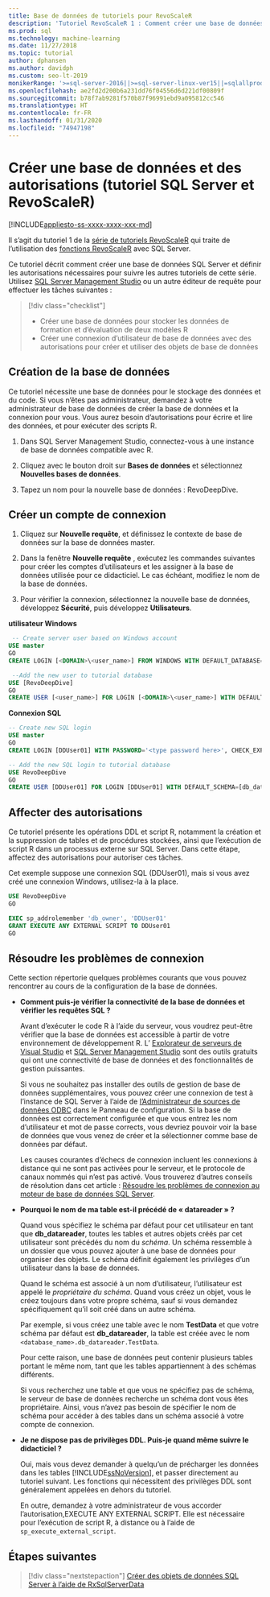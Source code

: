 ```yaml
---
title: Base de données de tutoriels pour RevoScaleR
description: 'Tutoriel RevoScaleR 1 : Comment créer une base de données SQL Server pour les tutoriels R.'
ms.prod: sql
ms.technology: machine-learning
ms.date: 11/27/2018
ms.topic: tutorial
author: dphansen
ms.author: davidph
ms.custom: seo-lt-2019
monikerRange: '>=sql-server-2016||>=sql-server-linux-ver15||=sqlallproducts-allversions'
ms.openlocfilehash: ae2fd2d200b6a231dd76f04556d6d221df00809f
ms.sourcegitcommit: b78f7ab9281f570b87f96991ebd9a095812cc546
ms.translationtype: HT
ms.contentlocale: fr-FR
ms.lasthandoff: 01/31/2020
ms.locfileid: "74947198"
---
```

# <a name="create-a-database-and-permissions-sql-server-and-revoscaler-tutorial"></a>Créer une base de données et des autorisations (tutoriel SQL Server et RevoScaleR)
[!INCLUDE[appliesto-ss-xxxx-xxxx-xxx-md](../../includes/appliesto-ss-xxxx-xxxx-xxx-md.md)]

Il s’agit du tutoriel 1 de la [série de tutoriels RevoScaleR](deepdive-data-science-deep-dive-using-the-revoscaler-packages.md) qui traite de l’utilisation des [fonctions RevoScaleR](https://docs.microsoft.com/machine-learning-server/r-reference/revoscaler/revoscaler) avec SQL Server.

Ce tutoriel décrit comment créer une base de données SQL Server et définir les autorisations nécessaires pour suivre les autres tutoriels de cette série. Utilisez [SQL Server Management Studio](https://docs.microsoft.com/sql/ssms/download-sql-server-management-studio-ssms) ou un autre éditeur de requête pour effectuer les tâches suivantes :

> [!div class="checklist"]
> * Créer une base de données pour stocker les données de formation et d’évaluation de deux modèles R
> * Créer une connexion d’utilisateur de base de données avec des autorisations pour créer et utiliser des objets de base de données
  
## <a name="create-the-database"></a>Création de la base de données

Ce tutoriel nécessite une base de données pour le stockage des données et du code. Si vous n’êtes pas administrateur, demandez à votre administrateur de base de données de créer la base de données et la connexion pour vous. Vous aurez besoin d’autorisations pour écrire et lire des données, et pour exécuter des scripts R.

1. Dans SQL Server Management Studio, connectez-vous à une instance de base de données compatible avec R.

2. Cliquez avec le bouton droit sur **Bases de données** et sélectionnez **Nouvelles bases de données**.
  
2. Tapez un nom pour la nouvelle base de données : RevoDeepDive.
  
## <a name="create-a-login"></a>Créer un compte de connexion
  
1. Cliquez sur **Nouvelle requête**, et définissez le contexte de base de données sur la base de données master.
  
2. Dans la fenêtre **Nouvelle requête** , exécutez les commandes suivantes pour créer les comptes d’utilisateurs et les assigner à la base de données utilisée pour ce didacticiel. Le cas échéant, modifiez le nom de la base de données.

3. Pour vérifier la connexion, sélectionnez la nouvelle base de données, développez **Sécurité**, puis développez **Utilisateurs**.
  
**utilisateur Windows**
  
```sql
 -- Create server user based on Windows account
USE master
GO
CREATE LOGIN [<DOMAIN>\<user_name>] FROM WINDOWS WITH DEFAULT_DATABASE=[RevoDeepDive]

 --Add the new user to tutorial database
USE [RevoDeepDive]
GO
CREATE USER [<user_name>] FOR LOGIN [<DOMAIN>\<user_name>] WITH DEFAULT_SCHEMA=[db_datareader]
```

**Connexion SQL**

```sql
-- Create new SQL login
USE master
GO
CREATE LOGIN [DDUser01] WITH PASSWORD='<type password here>', CHECK_EXPIRATION=OFF, CHECK_POLICY=OFF;

-- Add the new SQL login to tutorial database
USE RevoDeepDive
GO
CREATE USER [DDUser01] FOR LOGIN [DDUser01] WITH DEFAULT_SCHEMA=[db_datareader]
```

## <a name="assign-permissions"></a>Affecter des autorisations

Ce tutoriel présente les opérations DDL et script R, notamment la création et la suppression de tables et de procédures stockées, ainsi que l’exécution de script R dans un processus externe sur SQL Server. Dans cette étape, affectez des autorisations pour autoriser ces tâches.

Cet exemple suppose une connexion SQL (DDUser01), mais si vous avez créé une connexion Windows, utilisez-la à la place.

```sql
USE RevoDeepDive
GO

EXEC sp_addrolemember 'db_owner', 'DDUser01'
GRANT EXECUTE ANY EXTERNAL SCRIPT TO DDUser01
GO
```

## <a name="troubleshoot-connections"></a>Résoudre les problèmes de connexion

Cette section répertorie quelques problèmes courants que vous pouvez rencontrer au cours de la configuration de la base de données.

- **Comment puis-je vérifier la connectivité de la base de données et vérifier les requêtes SQL ?**
  
    Avant d’exécuter le code R à l’aide du serveur, vous voudrez peut-être vérifier que la base de données est accessible à partir de votre environnement de développement R. L’ [Explorateur de serveurs de Visual Studio](https://docs.microsoft.com/previous-versions/x603htbk(v=vs.140)) et [SQL Server Management Studio](../../ssms/download-sql-server-management-studio-ssms.md) sont des outils gratuits qui ont une connectivité de base de données et des fonctionnalités de gestion puissantes.
  
    Si vous ne souhaitez pas installer des outils de gestion de base de données supplémentaires, vous pouvez créer une connexion de test à l’instance de SQL Server à l’aide de [l’Administrateur de sources de données ODBC](https://docs.microsoft.com/sql/odbc/admin/odbc-data-source-administrator?view=sql-server-2017) dans le Panneau de configuration. Si la base de données est correctement configurée et que vous entrez les nom d’utilisateur et mot de passe corrects, vous devriez pouvoir voir la base de données que vous venez de créer et la sélectionner comme base de données par défaut.
  
    Les causes courantes d’échecs de connexion incluent les connexions à distance qui ne sont pas activées pour le serveur, et le protocole de canaux nommés qui n’est pas activé. Vous trouverez d’autres conseils de résolution dans cet article : [Résoudre les problèmes de connexion au moteur de base de données SQL Server](https://docs.microsoft.com/sql/database-engine/configure-windows/troubleshoot-connecting-to-the-sql-server-database-engine).
  
- **Pourquoi le nom de ma table est-il précédé de « datareader » ?**
  
    Quand vous spécifiez le schéma par défaut pour cet utilisateur en tant que **db_datareader**, toutes les tables et autres objets créés par cet utilisateur sont précédés du nom du *schéma*. Un schéma ressemble à un dossier que vous pouvez ajouter à une base de données pour organiser des objets. Le schéma définit également les privilèges d’un utilisateur dans la base de données.
  
    Quand le schéma est associé à un nom d’utilisateur, l’utilisateur est appelé le _propriétaire du schéma_. Quand vous créez un objet, vous le créez toujours dans votre propre schéma, sauf si vous demandez spécifiquement qu’il soit créé dans un autre schéma.
  
    Par exemple, si vous créez une table avec le nom **TestData** et que votre schéma par défaut est **db_datareader**, la table est créée avec le nom `<database_name>.db_datareader.TestData`.
  
    Pour cette raison, une base de données peut contenir plusieurs tables portant le même nom, tant que les tables appartiennent à des schémas différents.
   
    Si vous recherchez une table et que vous ne spécifiez pas de schéma, le serveur de base de données recherche un schéma dont vous êtes propriétaire. Ainsi, vous n’avez pas besoin de spécifier le nom de schéma pour accéder à des tables dans un schéma associé à votre compte de connexion.
  
- **Je ne dispose pas de privilèges DDL. Puis-je quand même suivre le didacticiel ?**
  
    Oui, mais vous devez demander à quelqu’un de précharger les données dans les tables [!INCLUDE[ssNoVersion](../../includes/ssnoversion-md.md)], et passer directement au tutoriel suivant. Les fonctions qui nécessitent des privilèges DDL sont généralement appelées en dehors du tutoriel.

    En outre, demandez à votre administrateur de vous accorder l’autorisation,EXECUTE ANY EXTERNAL SCRIPT. Elle est nécessaire pour l’exécution de script R, à distance ou à l’aide de `sp_execute_external_script`.

## <a name="next-steps"></a>Étapes suivantes

> [!div class="nextstepaction"]
> [Créer des objets de données SQL Server à l’aide de RxSqlServerData](../../advanced-analytics/tutorials/deepdive-create-sql-server-data-objects-using-rxsqlserverdata.md)